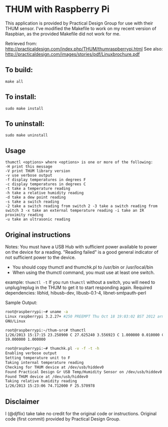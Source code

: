 THUM with Raspberry Pi
=======================
This application is provided by Practical Design Group for use with their THUM sensor. I've modified the Makefile to work on my recent version of Raspbian, as the provided Makefile did not work for me.

Retrieved from: http://practicaldesign.com/index.php/THUM/thumraspberrypi.html
See also: http://practicaldesign.com/images/stories/pdf/Linuxbrochure.pdf

To build:
---
`make all`

To install:
---
`sudo make install`

To uninstall:
---
`sudo make uninstall`

Usage
---
```
thumctl <options> where <options> is one or more of the following:
-H print this message
-V print THUM library version
-v use verbose output
-f display temperatures in degrees F
-c display temperatures in degrees C
-t take a temperature reading
-h take a relative humidity reading
-d take a dew point reading
-s take a switch reading
-2 take a switch reading from switch 2 -3 take a switch reading from switch 3 -x take an external temperature reading -i take an IR proximity reading
-u take an ultrasonic reading
```

Original instructions
-----------------
Notes:  You must have a USB Hub with sufficient power available to power on the device for a reading.  "Reading failed" is a good general indicator of not sufficient power to the device.

* You should copy thumctl and thumchk.pl to /usr/bin or /usr/local/bin
* When using the thumctl command, you must use at least one switch.

example:  `thumctl -t`
If you run `thumctl` without a switch, you will need to unplug/replug in the THUM to get it to start responding again.
Required dependencies:  libhid, hibusb-dev, libusb-0.1-4, libnet-smtpauth-perl

Sample Output:
```bash
root@raspberrypi:~# uname -a
Linux raspberrypi 3.2.27+ #250 PREEMPT Thu Oct 18 19:03:02 BST 2012 armv6l
GNU/Linux
```

```bash
root@raspberrypi:~/thum-src# thumctl
1/26/2013 15:17:15 23.258900 C 27.625240 3.556923 C 1.000000 0.010000 C
19.000000 1.000000
```

```bash
root@raspberrypi:~# thumchk.pl -v -f -t -h
Enabling verbose output
Setting temperature unit to F
Taking internal temperature reading
Checking for THUM device at /dev/usb/hiddev0
Found Practical Design Gr USB Temp/Humidity Sensor on /dev/usb/hiddev0
Found THUM device at /dev/usb/hiddev0
Taking relative humidity reading
1/26/2013 15:23:06 74.712000 F 25.570978
```

Disclaimer
---------------
I (@djflix) take take no credit for the original code or instructions. Original code (first commit) provided by Practical Design Group.
